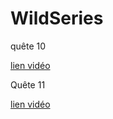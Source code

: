 # WildSeries

quête 10

[lien vidéo](https://www.loom.com/share/f5beb15a23a041db886d5ee0a9377877)

Quête 11

[lien vidéo](https://www.loom.com/share/e20ce396cdd742d58103d0c97fedfeeb)
